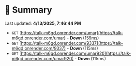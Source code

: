 # 📖 Summary
Last updated: **4/13/2025, 7:46:44 PM**

- `GET` [https://talk-m6gd.onrender.com/umar](https://talk-m6gd.onrender.com/umar) - **Down** (159ms)
- `GET` [https://talk-m6gd.onrender.com/9337](https://talk-m6gd.onrender.com/9337) - **Down** (115ms)
- `GET` [https://talk-m6gd.onrender.com/umar920](https://talk-m6gd.onrender.com/umar920) - **Down** (115ms)
